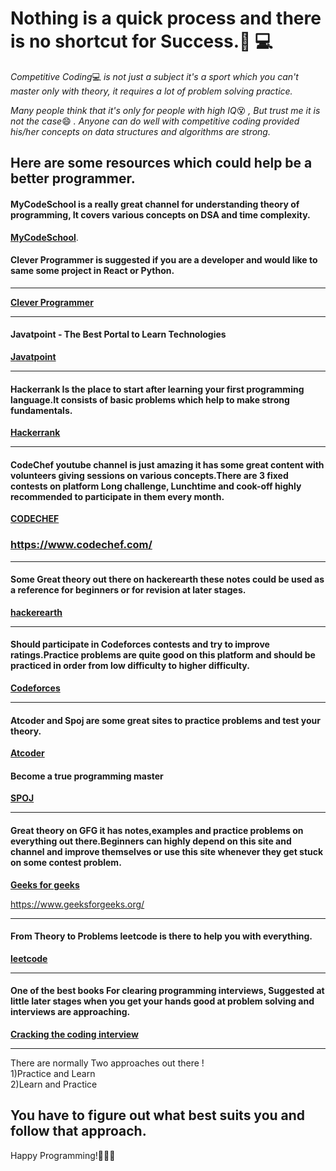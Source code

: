 # Nothing is a quick process and there is no shortcut for Success.🧘 💻

*Competitive Coding*💻 _is not just a subject it's a sport which you can't master only with theory, it requires a lot of problem solving practice._

*Many people think that it's only for people with high IQ*😵 *, But trust me it is not the case*😄 _. Anyone can do well with competitive coding provided his/her concepts on data structures and algorithms are strong._

## Here are some resources which could help be a better programmer.

#### MyCodeSchool is a really great channel for understanding theory of programming, It covers various concepts on DSA and time complexity.

**[MyCodeSchool](https://www.youtube.com/user/mycodeschool)**.

#### Clever Programmer is suggested if you are a developer and would like to same some project in React or Python.

<hr>

**[Clever Programmer](https://www.youtube.com/channel/UCqrILQNl5Ed9Dz6CGMyvMTQ)**

<hr>

#### Javatpoint - The Best Portal to Learn Technologies

**[Javatpoint](https://www.javatpoint.com/)**

<hr>

#### Hackerrank Is the place to start after learning your first programming language.It consists of basic problems which help to make strong fundamentals.

**[Hackerrank](https://www.hackerrank.com/)**

<hr>

#### CodeChef youtube channel is just amazing it has some great content with volunteers giving sessions on various concepts.There are 3 fixed contests on platform Long challenge, Lunchtime and cook-off highly recommended to participate in them every month.

**[CODECHEF](https://www.youtube.com/user/codechefofficial)**

### <https://www.codechef.com/>

<hr>

#### Some Great theory out there on hackerearth these notes could be used as a reference for beginners or for revision at later stages.

**[hackerearth](https://www.hackerearth.com/practice/)**

<hr>

#### Should participate in Codeforces contests and try to improve ratings.Practice problems are quite good on this platform and should be practiced in order from low difficulty to higher difficulty.

**[Codeforces](https://codeforces.com/)**

<hr>

#### Atcoder and Spoj are some great sites to practice problems and test your theory.

**[Atcoder](https://atcoder.jp/)**

#### Become a true programming master
**[SPOJ](https://www.spoj.com/)**

<hr>

#### Great theory on GFG it has notes,examples and practice problems on everything out there.Beginners can highly depend on this site and channel and improve themselves or use this site whenever they get stuck on some contest problem.

**[Geeks for geeks](https://www.youtube.com/channel/UC0RhatS1pyxInC00YKjjBqQ)**

<https://www.geeksforgeeks.org/>

<hr>

#### From Theory to Problems leetcode is there to help you with everything.

**[leetcode](https://leetcode.com/)**

<hr>

#### One of the best books For clearing programming interviews, Suggested at little later stages when you get your hands good at problem solving and interviews are approaching.

**[Cracking the coding interview](https://www.amazon.in/Cracking-the-Coding-Interview/dp/0984782869/ref=sr_1_2?dchild=1&keywords=cracking+the+coding+interview&qid=1603566768&sr=8-2)**

<hr>

There are normally Two approaches out there !
<br>
1)Practice and Learn<br>
2)Learn and Practice<br>

## You have to figure out what best suits you and follow that approach.

Happy Programming!🎉🎉🎉
